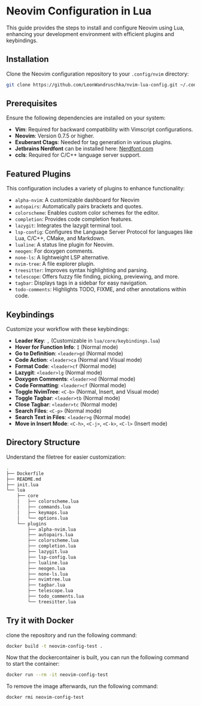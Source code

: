 # Neovim Configuration in Lua

This guide provides the steps to install and configure Neovim using Lua, enhancing your development environment with efficient plugins and keybindings.

## Installation

Clone the Neovim configuration repository to your `.config/nvim` directory:

```bash
git clone https://github.com/LeonWandruschka/nvim-lua-config.git ~/.config/nvim
```

## Prerequisites

Ensure the following dependencies are installed on your system:

- **Vim**: Required for backward compatibility with Vimscript configurations.
- **Neovim**: Version 0.7.5 or higher.
- **Exuberant Ctags**: Needed for tag generation in various plugins.
- **Jetbrains Nerdfont** can be installed here: [Nerdfont.com](https://www.nerdfonts.com/font-downloads)
- **ccls**: Required for C/C++ language server support.

## Featured Plugins

This configuration includes a variety of plugins to enhance functionality:

- `alpha-nvim`: A customizable dashboard for Neovim
- `autopairs`: Automatically pairs brackets and quotes.
- `colorscheme`: Enables custom color schemes for the editor.
- `completion`: Provides code completion features.
- `lazygit`: Integrates the lazygit terminal tool.
- `lsp-config`: Configures the Language Server Protocol for languages like Lua, C/C++, CMake, and Markdown.
- `lualine`: A status line plugin for Neovim.
- `neogen`: For doxygen comments.
- `none-ls`: A lightweight LSP alternative.
- `nvim-tree`: A file explorer plugin.
- `treesitter`: Improves syntax highlighting and parsing.
- `telescope`: Offers fuzzy file finding, picking, previewing, and more.
- `tagbar`: Displays tags in a sidebar for easy navigation.
- `todo-comments`: Highlights TODO, FIXME, and other annotations within code.

## Keybindings

Customize your workflow with these keybindings:

- **Leader Key**: `,` (Customizable in `lua/core/keybindings.lua`)
- **Hover for Function Info**: `I` (Normal mode)
- **Go to Definition**: `<leader>gd` (Normal mode)
- **Code Action**: `<leader>ca` (Normal and Visual mode)
- **Format Code**: `<leader>cf` (Normal mode)
- **Lazygit**: `<leader>lg` (Normal mode)
- **Doxygen Comments**: `<leader>nd` (Normal mode)
- **Code Formatting**: `<leader>cf` (Normal mode)
- **Toggle NvimTree**: `<C-b>` (Normal, Insert, and Visual mode)
- **Toggle Tagbar**: `<leader>tb` (Normal mode)
- **Close Tagbar**: `<leader>tc` (Normal mode)
- **Search Files**: `<C-p>` (Normal mode)
- **Search Text in Files**: `<leader>g` (Normal mode)
- **Move in Insert Mode**: `<C-h>`, `<C-j>`, `<C-k>`, `<C-l>` (Insert mode)


## Directory Structure

Understand the filetree for easier customization:

```zsh
.
├── Dockerfile
├── README.md
├── init.lua
└── lua
    ├── core
    │   ├── colorscheme.lua
    │   ├── commands.lua
    │   ├── keymaps.lua
    │   └── options.lua
    └── plugins
        ├── alpha-nvim.lua
        ├── autopairs.lua
        ├── colorscheme.lua
        ├── completion.lua
        ├── lazygit.lua
        ├── lsp-config.lua
        ├── lualine.lua
        ├── neogen.lua
        ├── none-ls.lua
        ├── nvimtree.lua
        ├── tagbar.lua
        ├── telescope.lua
        ├── todo_comments.lua
        └── treesitter.lua
```

## Try it with Docker

clone the repository and run the following command:

```zsh
docker build -t neovim-config-test .
```

Now that the dockercontainer is built, you can run the following command to start the container:

```zsh
docker run --rm -it neovim-config-test
```

To remove the image afterwards, run the following command:

```zsh
docker rmi neovim-config-test
```

